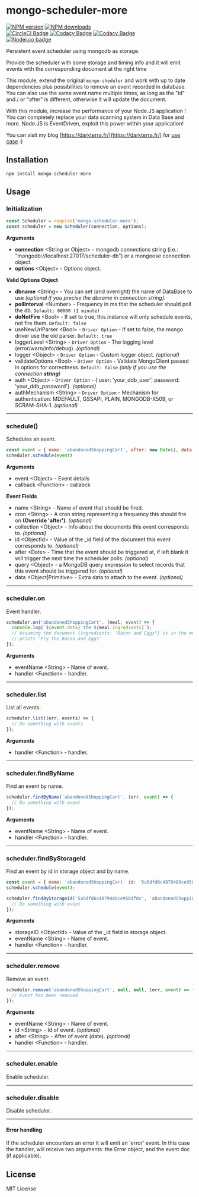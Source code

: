 mongo-scheduler-more
==================

<!-- BADGES/ -->

<span class="badge-npmversion"><a href="https://npmjs.org/package/mongo-scheduler-more" title="View this project on NPM"><img src="https://img.shields.io/npm/v/mongo-scheduler-more.svg" alt="NPM version" /></a></span>
<span class="badge-npmdownloads"><a href="https://npmjs.org/package/mongo-scheduler-more" title="View this project on NPM"><img src="https://img.shields.io/npm/dm/mongo-scheduler-more.svg" alt="NPM downloads" /></a></span>
<br class="badge-separator" />
<span class="badge-badge"><a href="https://circleci.com/gh/darkterra/mongo-scheduler" title="CircleCI Badge"><img src="https://circleci.com/gh/darkterra/mongo-scheduler.svg?style=svg" alt="CircleCI Badge" /></a></span>
<span class="badge-badge"><a href="https://app.codacy.com/app/darkterra/mongo-scheduler?utm_source=github.com&utm_medium=referral&utm_content=darkterra/mongo-scheduler&utm_campaign=Badge_Grade_Settings" title="Codacy Badge"><img src="https://api.codacy.com/project/badge/Grade/51fe243879a94a11807318338aac7d8e" alt="Codacy Badge" /></a></span>
<span class="badge-badge"><a href="https://www.codacy.com/app/darkterra/mongo-scheduler?utm_source=github.com&utm_medium=referral&utm_content=darkterra/mongo-scheduler&utm_campaign=Badge_Coverage" title="Codacy Badge"><img src="https://api.codacy.com/project/badge/Coverage/22f5c7a46aba46ee822ef36b910c2d06" alt="Codacy Badge" /></a></span>
<br class="badge-separator" />
<span class="badge-nodeico"><a href="https://www.npmjs.com/package/mongo-scheduler-more" title="Nodei.co badge"><img src="https://nodei.co/npm/mongo-scheduler-more.png" alt="Nodei.co badge" /></a></span>

<!-- /BADGES -->


Persistent event scheduler using mongodb as storage.

Provide the scheduler with some storage and timing info and it will emit events with the corresponding document at the right time

This module, extend the original `mongo-sheduler` and work with up to date dependencies plus possibilities to remove an event recorded in database.
You can also use the same event name multiple times, as long as the "id" and / or "after" is different, otherwise it will update the document.

With this module, increase the performance of your Node.JS application !
You can completely replace your data scanning system in Data Base and more.
Node.JS is EventDriven, exploit this power within your application!

You can visit my blog [https://darkterra.fr/](https://darkterra.fr/) for [use case](https://darkterra.fr/que-faire-si-node-js-consomme-trop-en-ressources-ram-cpu/) :)

Installation
------------

`npm install mongo-scheduler-more`

Usage
-----

### Initialization

```javascript
const Scheduler = require('mongo-scheduler-more');
const scheduler = new Scheduler(connection, options);
```

**Arguments**
*   **connection** \<String or Object> - mongodb connections string (i.e.: "mongodb://localhost:27017/scheduler-db") or a mongoose connection object.
*   **options** \<Object> - Options object.

**Valid Options Object**
*   **dbname** \<String> - You can set (and overright) the name of DataBase to use _(optional if you precise the dbname in connection string)_.
*   **pollInterval** \<Number> - Frequency in ms that the scheduler should poll the db. `Default: 60000 (1 minute)`
*   **doNotFire** \<Bool> - If set to true, this instance will only schedule events, not fire them. `Default: false`
*   useNewUrlParser \<Bool> - `Driver Option` - If set to false, the mongo driver use the old parser. `Default: true`
*   loggerLevel \<String> - `Driver Option` - The logging level (error/warn/info/debug). _(optional)_
*   logger \<Object> - `Driver Option` - Custom logger object. _(optional)_
*   validateOptions \<Bool> - `Driver Option` - Validate MongoClient passed in options for correctness. `Default: false` _(only if you use the connection **string**)_
*   auth \<Object> - `Driver Option` - { user: 'your\_ddb\_user', password: 'your\_ddb\_password'}. _(optional)_
*   authMechanism \<String> - `Driver Option` - Mechanism for authentication: MDEFAULT, GSSAPI, PLAIN, MONGODB-X509, or SCRAM-SHA-1. _(optional)_

---------------------------------------

### schedule()

Schedules an event.

```javascript
const event = { name: 'abandonedShoppingCart', after: new Date(), data: 'Fry' }
scheduler.schedule(event)
```

**Arguments**
*   event \<Object> - Event details
*   callback \<Function> - callabck

**Event Fields**
*   name \<String> - Name of event that should be fired.
*   cron \<String> - A cron string representing a frequency this should fire on **(Override 'after')**. _(optional)_
*   collection \<Object> - Info about the documents this event corresponds to. _(optional)_
*   id \<ObjectId> - Value of the \_id field of the document this event corresponds to. _(optional)_
*   after \<Date> - Time that the event should be triggered at, if left blank it will trigger the next time the scheduler polls. _(optional)_
*   query \<Object> - a MongoDB query expression to select records that this event should be triggered for. _(optional)_
*   data \<Object|Primitive\> - Extra data to attach to the event. _(optional)_

---------------------------------------

### scheduler.on

Event handler.

```javascript
scheduler.on('abandonedShoppingCart', (meal, event) => {
  console.log(`${event.data} the ${meal.ingredients}`);
  // Assuming the document {ingredients: "Bacon and Eggs"} is in the meals collection
  // prints "Fry the Bacon and Eggs"
});
```
**Arguments**
*   eventName \<String> - Name of event.
*   handler \<Function> - handler.

---------------------------------------

### scheduler.list

List all events.

```javascript
scheduler.list((err, events) => {
  // Do something with events
});
```

**Arguments**
*   handler \<Function> - handler.

---------------------------------------

### scheduler.findByName

Find an event by name.

```javascript
scheduler.findByName('abandonedShoppingCart', (err, event) => {
  // Do something with event
});
```

**Arguments**
*   eventName \<String> - Name of event.
*   handler \<Function> - handler.

---------------------------------------

### scheduler.findByStorageId

Find an event by id in storage object and by name.

```javascript
const event = { name: 'abandonedShoppingCart' id: '5a5dfd6c4879489ce958df0c', after: new Date() };
scheduler.schedule(event);

scheduler.findByStorageId('5a5dfd6c4879489ce958df0c', 'abandonedShoppingCart', (err, event) => {
  // Do something with event
});
```

**Arguments**
*   storageID \<ObjectId> - Value of the _id field in storage object.
*   eventName \<String> - Name of event.
*   handler \<Function> - handler.

---------------------------------------

### scheduler.remove

Remove an event.

```javascript
scheduler.remove('abandonedShoppingCart', null, null, (err, event) => {
  // Event has been removed
});
```

**Arguments**
*   eventName \<String> - Name of event.
*   id \<String> - Id of event. _(optional)_
*   after \<String> - After of event (date). _(optional)_
*   handler \<Function> - handler.

---------------------------------------

### scheduler.enable

Enable scheduler.

---------------------------------------

### scheduler.disable

Disable scheduler.

---------------------------------------

#### Error handling
If the scheduler encounters an error it will emit an 'error' event. In this case the handler, will receive two arguments: the Error object, and the event doc (if applicable).

License
-------

MIT License
